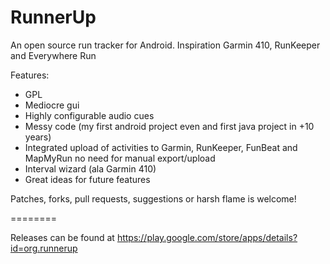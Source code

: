 RunnerUp
========

An open source run tracker for Android.
Inspiration Garmin 410, RunKeeper and Everywhere Run

Features:
- GPL
- Mediocre gui
- Highly configurable audio cues
- Messy code (my first android project even and first java project in +10 years)
- Integrated upload of activities to Garmin, RunKeeper, FunBeat and MapMyRun
  no need for manual export/upload
- Interval wizard (ala Garmin 410)
- Great ideas for future features

Patches, forks, pull requests, suggestions or harsh flame is welcome!

========

Releases can be found at https://play.google.com/store/apps/details?id=org.runnerup
